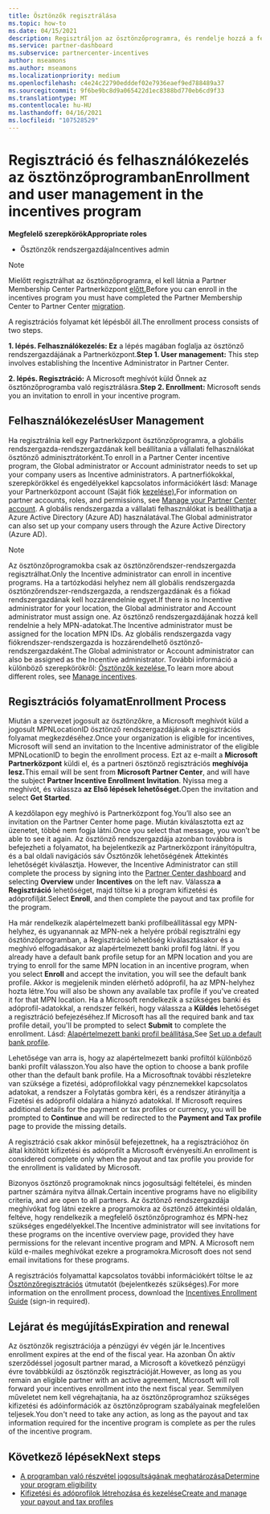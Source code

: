 ```yaml
---
title: Ösztönzők regisztrálása
ms.topic: how-to
ms.date: 04/15/2021
description: Regisztráljon az ösztönzőprogramra, és rendelje hozzá a felhasználókezeléshez szükséges szerepköröket. Ez a cikk a regisztrációs folyamatot ismerteti.
ms.service: partner-dashboard
ms.subservice: partnercenter-incentives
author: mseamons
ms.author: mseamons
ms.localizationpriority: medium
ms.openlocfilehash: c4e24c22790edddef02e7936eaef9ed788489a37
ms.sourcegitcommit: 9f6be9bc8d9a065422d1ec8388bd770eb6cd9f33
ms.translationtype: MT
ms.contentlocale: hu-HU
ms.lasthandoff: 04/16/2021
ms.locfileid: "107528529"
---
```

# <a name="enrollment-and-user-management-in-the-incentives-program"></a><span data-ttu-id="1c1de-104">Regisztráció és felhasználókezelés az ösztönzőprogramban</span><span class="sxs-lookup"><span data-stu-id="1c1de-104">Enrollment and user management in the incentives program</span></span>

<span data-ttu-id="1c1de-105">**Megfelelő szerepkörök**</span><span class="sxs-lookup"><span data-stu-id="1c1de-105">**Appropriate roles**</span></span>

- <span data-ttu-id="1c1de-106">Ösztönzők rendszergazdája</span><span class="sxs-lookup"><span data-stu-id="1c1de-106">Incentives admin</span></span>

>[!NOTE]
><span data-ttu-id="1c1de-107">Mielőtt regisztrálhat az ösztönzőprogramra, el kell látnia a Partner Membership Center Partnerközpont [előtt.](prepare-pmc-pc-migration.md)</span><span class="sxs-lookup"><span data-stu-id="1c1de-107">Before you can enroll in the incentives program you must have completed the Partner Membership Center to Partner Center [migration](prepare-pmc-pc-migration.md).</span></span>

<span data-ttu-id="1c1de-108">A regisztrációs folyamat két lépésből áll.</span><span class="sxs-lookup"><span data-stu-id="1c1de-108">The enrollment process consists of two steps.</span></span>

<span data-ttu-id="1c1de-109">**1. lépés. Felhasználókezelés: Ez** a lépés magában foglalja az ösztönző rendszergazdájának a Partnerközpont.</span><span class="sxs-lookup"><span data-stu-id="1c1de-109">**Step 1. User management:** This step involves establishing the Incentive Administrator in Partner Center.</span></span>

<span data-ttu-id="1c1de-110">**2. lépés. Regisztráció:** A Microsoft meghívót küld Önnek az ösztönzőprogramba való regisztrálásra.</span><span class="sxs-lookup"><span data-stu-id="1c1de-110">**Step 2. Enrollment:** Microsoft sends you an invitation to enroll in your incentive program.</span></span>

## <a name="user-management"></a><span data-ttu-id="1c1de-111">Felhasználókezelés</span><span class="sxs-lookup"><span data-stu-id="1c1de-111">User Management</span></span>

<span data-ttu-id="1c1de-112">Ha regisztrálnia kell egy Partnerközpont ösztönzőprogramra, a globális rendszergazda-rendszergazdának kell beállítania a vállalati felhasználókat ösztönző adminisztrátorként.</span><span class="sxs-lookup"><span data-stu-id="1c1de-112">To enroll in a Partner Center incentive program, the Global administrator or Account administrator needs to set up your company users as Incentive administrators.</span></span> <span data-ttu-id="1c1de-113">A partnerfiókokkal, szerepkörökkel és engedélyekkel kapcsolatos információkért lásd: Manage your Partnerközpont account (Saját fiók [kezelése).](partner-center-account-setup.md)</span><span class="sxs-lookup"><span data-stu-id="1c1de-113">For information on partner accounts, roles, and permissions, see [Manage your Partner Center account](partner-center-account-setup.md).</span></span> <span data-ttu-id="1c1de-114">A globális rendszergazda a vállalati felhasználókat is beállíthatja a Azure Active Directory (Azure AD) használatával.</span><span class="sxs-lookup"><span data-stu-id="1c1de-114">The Global administrator can also set up your company users through the Azure Active Directory (Azure AD).</span></span>

>[!NOTE]
><span data-ttu-id="1c1de-115">Az ösztönzőprogramokba csak az ösztönzőrendszer-rendszergazda regisztrálhat.</span><span class="sxs-lookup"><span data-stu-id="1c1de-115">Only the Incentive administrator can enroll in incentive programs.</span></span> <span data-ttu-id="1c1de-116">Ha a tartózkodási helyhez nem áll globális rendszergazda ösztönzőrendszer-rendszergazda, a rendszergazdának és a fiókad rendszergazdának kell hozzárendelnie egyet.</span><span class="sxs-lookup"><span data-stu-id="1c1de-116">If there is no Incentive administrator for your location, the Global administrator and Account administrator must assign one.</span></span> <span data-ttu-id="1c1de-117">Az ösztönző rendszergazdájának hozzá kell rendelnie a hely MPN-adatokat.</span><span class="sxs-lookup"><span data-stu-id="1c1de-117">The Incentive administrator must be assigned for the location MPN IDs.</span></span> <span data-ttu-id="1c1de-118">Az globális rendszergazda vagy fiókrendszer-rendszergazda is hozzárendelhető ösztönző-rendszergazdaként.</span><span class="sxs-lookup"><span data-stu-id="1c1de-118">The Global administrator or Account administrator can also be assigned as the Incentive administrator.</span></span> <span data-ttu-id="1c1de-119">További információ a különböző szerepkörökről: [Ösztönzők kezelése.](permissions-overview.md#manage-incentives)</span><span class="sxs-lookup"><span data-stu-id="1c1de-119">To learn more about different roles, see [Manage incentives](permissions-overview.md#manage-incentives).</span></span>

## <a name="enrollment-process"></a><span data-ttu-id="1c1de-120">Regisztrációs folyamat</span><span class="sxs-lookup"><span data-stu-id="1c1de-120">Enrollment Process</span></span>

<span data-ttu-id="1c1de-121">Miután a szervezet jogosult az ösztönzőkre, a Microsoft meghívót küld a jogosult MPNLocationID ösztönző rendszergazdájának a regisztrációs folyamat megkezdéséhez.</span><span class="sxs-lookup"><span data-stu-id="1c1de-121">Once your organization is eligible for incentives, Microsoft will send an invitation to the Incentive administrator of the eligible MPNLocationID to begin the enrollment process.</span></span> <span data-ttu-id="1c1de-122">Ezt az e-mailt a **Microsoft Partnerközpont** küldi el, és a partneri ösztönző regisztrációs **meghívója lesz.**</span><span class="sxs-lookup"><span data-stu-id="1c1de-122">This email will be sent from **Microsoft Partner Center**, and will have the subject **Partner Incentive Enrollment Invitation**.</span></span> <span data-ttu-id="1c1de-123">Nyissa meg a meghívót, és válassza **az Első lépések lehetőséget.**</span><span class="sxs-lookup"><span data-stu-id="1c1de-123">Open the invitation and select **Get Started**.</span></span>

<span data-ttu-id="1c1de-124">A kezdőlapon egy meghívó is Partnerközpont fog.</span><span class="sxs-lookup"><span data-stu-id="1c1de-124">You’ll also see an invitation on the Partner Center home page.</span></span> <span data-ttu-id="1c1de-125">Miután kiválasztotta ezt az üzenetet, többé nem fogja látni.</span><span class="sxs-lookup"><span data-stu-id="1c1de-125">Once you select that message, you won’t be able to see it again.</span></span> <span data-ttu-id="1c1de-126">Az ösztönző rendszergazdája azonban továbbra is befejezheti a folyamatot,  ha  bejelentkezik az Partnerközpont irányítópultra, és a bal oldali navigációs sáv Ösztönzők lehetőségének Áttekintés lehetőségét kiválasztja. [](https://partner.microsoft.com/dashboard/)</span><span class="sxs-lookup"><span data-stu-id="1c1de-126">However, the Incentive Administrator can still complete the process by signing into the [Partner Center dashboard](https://partner.microsoft.com/dashboard/) and selecting **Overview** under **Incentives** on the left nav.</span></span> <span data-ttu-id="1c1de-127">Válassza **a Regisztráció** lehetőséget, majd töltse ki a program kifizetési és adóprofilját.</span><span class="sxs-lookup"><span data-stu-id="1c1de-127">Select **Enroll**, and then complete the payout and tax profile for the program.</span></span>

<span data-ttu-id="1c1de-128">Ha már rendelkezik alapértelmezett banki profilbeállítással egy MPN-helyhez, és ugyanannak az MPN-nek a helyére próbál regisztrálni egy ösztönzőprogramban, a Regisztráció lehetőség kiválasztásakor és a meghívó elfogadásakor az alapértelmezett banki profil fog látni. </span><span class="sxs-lookup"><span data-stu-id="1c1de-128">If you already have a default bank profile setup for an MPN location and you are trying to enroll for the same MPN location in an incentive program, when you select **Enroll** and accept the invitation, you will see the default bank profile.</span></span> <span data-ttu-id="1c1de-129">Akkor is megjelenik minden elérhető adóprofil, ha az MPN-helyhez hozta létre.</span><span class="sxs-lookup"><span data-stu-id="1c1de-129">You will also be shown any available tax profile if you've created it for that MPN location.</span></span> <span data-ttu-id="1c1de-130">Ha a Microsoft rendelkezik a szükséges banki és adóprofil-adatokkal, a rendszer felkéri, hogy válassza a **Küldés** lehetőséget a regisztráció befejezéséhez.</span><span class="sxs-lookup"><span data-stu-id="1c1de-130">If Microsoft has all the required bank and tax profile detail, you'll be prompted to select **Submit** to complete the enrollment.</span></span> <span data-ttu-id="1c1de-131">Lásd: [Alapértelmezett banki profil beállítása.](incentives-create-and-manage-your-payout-and-tax-profiles.md#set-up-a-default-bank-profile)</span><span class="sxs-lookup"><span data-stu-id="1c1de-131">See [Set up a default bank profile](incentives-create-and-manage-your-payout-and-tax-profiles.md#set-up-a-default-bank-profile).</span></span>

<span data-ttu-id="1c1de-132">Lehetősége van arra is, hogy az alapértelmezett banki profiltól különböző banki profilt válasszon.</span><span class="sxs-lookup"><span data-stu-id="1c1de-132">You also have the option to choose a bank profile other than the default bank profile.</span></span> <span data-ttu-id="1c1de-133">Ha a Microsoftnak további részletekre van szüksége a fizetési,  adóprofilokkal vagy pénznemekkel kapcsolatos adatokat, a rendszer a Folytatás gombra kéri, és a rendszer átirányítja a Fizetési és adóprofil oldalára a hiányzó adatokkal. </span><span class="sxs-lookup"><span data-stu-id="1c1de-133">If Microsoft requires additional details for the payment or tax profiles or currency, you will be prompted to **Continue** and will be redirected to the **Payment and Tax profile** page to provide the missing details.</span></span> 

<span data-ttu-id="1c1de-134">A regisztráció csak akkor minősül befejezettnek, ha a regisztrációhoz ön által kitöltött kifizetési és adóprofilt a Microsoft érvényesíti.</span><span class="sxs-lookup"><span data-stu-id="1c1de-134">An enrollment is considered complete only when the payout and tax profile you provide for the enrollment is validated by Microsoft.</span></span>

<span data-ttu-id="1c1de-135">Bizonyos ösztönző programoknak nincs jogosultsági feltételei, és minden partner számára nyitva állnak.</span><span class="sxs-lookup"><span data-stu-id="1c1de-135">Certain incentive programs have no eligibility criteria, and are open to all partners.</span></span> <span data-ttu-id="1c1de-136">Az ösztönző rendszergazdája meghívókat fog látni ezekre a programokra az ösztönző áttekintési oldalán, feltéve, hogy rendelkezik a megfelelő ösztönzőprogramhoz és MPN-hez szükséges engedélyekkel.</span><span class="sxs-lookup"><span data-stu-id="1c1de-136">The Incentive administrator will see invitations for these programs on the incentive overview page, provided they have permissions for the relevant incentive program and MPN.</span></span> <span data-ttu-id="1c1de-137">A Microsoft nem küld e-mailes meghívókat ezekre a programokra.</span><span class="sxs-lookup"><span data-stu-id="1c1de-137">Microsoft does not send email invitations for these programs.</span></span>

<span data-ttu-id="1c1de-138">A regisztrációs folyamattal kapcsolatos további információkért töltse le az [Ösztönzőregisztrációs](https://partner.microsoft.com/resources/detail/partner-center-incentives-enrollment-pdf) útmutatót (bejelentkezés szükséges).</span><span class="sxs-lookup"><span data-stu-id="1c1de-138">For more information on the enrollment process, download the [Incentives Enrollment Guide](https://partner.microsoft.com/resources/detail/partner-center-incentives-enrollment-pdf) (sign-in required).</span></span>

## <a name="expiration-and-renewal"></a><span data-ttu-id="1c1de-139">Lejárat és megújítás</span><span class="sxs-lookup"><span data-stu-id="1c1de-139">Expiration and renewal</span></span>

<span data-ttu-id="1c1de-140">Az ösztönzők regisztrációja a pénzügyi év végén jár le.</span><span class="sxs-lookup"><span data-stu-id="1c1de-140">Incentives enrollment expires at the end of the fiscal year.</span></span> <span data-ttu-id="1c1de-141">Ha azonban Ön aktív szerződéssel jogosult partner marad, a Microsoft a következő pénzügyi évre továbbküldi az ösztönzők regisztrációját.</span><span class="sxs-lookup"><span data-stu-id="1c1de-141">However, as long as you remain an eligible partner with an active agreement, Microsoft will roll forward your incentives enrollment into the next fiscal year.</span></span> <span data-ttu-id="1c1de-142">Semmilyen műveletet nem kell végrehajtania, ha az ösztönzőprogramhoz szükséges kifizetési és adóinformációk az ösztönzőprogram szabályainak megfelelően teljesek.</span><span class="sxs-lookup"><span data-stu-id="1c1de-142">You don't need to take any action, as long as the payout and tax information required for the incentive program is complete as per the rules of the incentive program.</span></span>

## <a name="next-steps"></a><span data-ttu-id="1c1de-143">Következő lépések</span><span class="sxs-lookup"><span data-stu-id="1c1de-143">Next steps</span></span>

- [<span data-ttu-id="1c1de-144">A programban való részvétel jogosultságának meghatározása</span><span class="sxs-lookup"><span data-stu-id="1c1de-144">Determine your program eligibility</span></span>](incentives-determined-your-program-eligibility.md)
- [<span data-ttu-id="1c1de-145">Kifizetési és adóprofilok létrehozása és kezelése</span><span class="sxs-lookup"><span data-stu-id="1c1de-145">Create and manage your payout and tax profiles</span></span>](incentives-create-and-manage-your-payout-and-tax-profiles.md)
